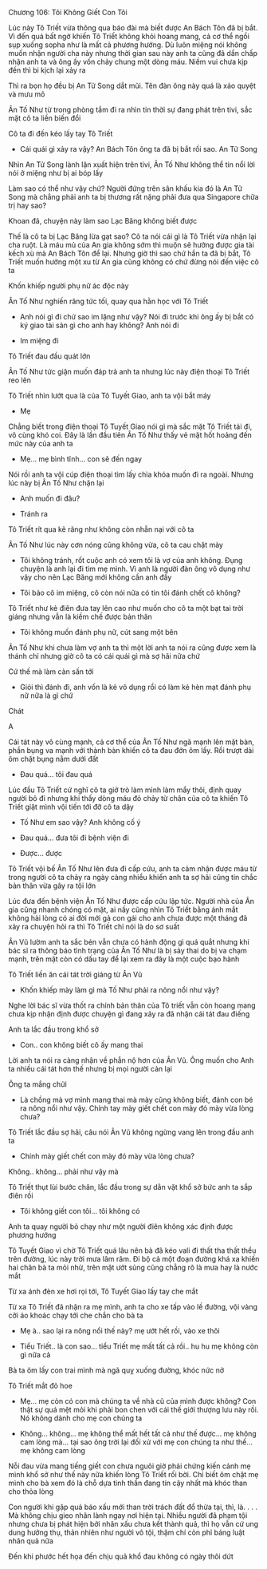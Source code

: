 




Chương 106: Tôi Không Giết Con Tôi

Lúc này Tô Triết vừa thông qua báo đài mà biết được An Bách Tôn đã bị bắt. Vì đến quá bất ngờ khiến Tô Triết không khỏi hoang mang, cả cơ thể ngồi sụp xuống sopha như là mất cả phương hướng. Dù luôn miệng nói không muốn nhận người cha này nhưng thời gian sau này anh ta cũng đã dần chấp nhận anh ta và ông ấy vốn chảy chung một dòng máu. Niềm vui chưa kịp đến thì bi kịch lại xảy ra

Thì ra bọn họ đều bị An Tử Song dắt mũi. Tên đàn ông này quá là xảo quyệt và mưu mô

Ân Tố Như từ trong phòng tắm đi ra nhìn tin thời sự đang phát trên tivi, sắc mặt cô ta liền biến đổi

Cô ta đi đến kéo lấy tay Tô Triết

- Cái quái gì xảy ra vậy? An Bách Tôn ông ta đã bị bắt rồi sao. An Tử Song

Nhìn An Tử Song lành lặn xuất hiện trên tivi, Ân Tố Như không thể tin nổi lời nói ở miệng như bị ai bóp lấy

Làm sao có thể như vậy chứ? Người đứng trên sân khấu kia đó là An Tử Song mà chẳng phải anh ta bị thương rất nặng phải đưa qua Singapore chữa trị hay sao?

Khoan đã, chuyện này làm sao Lạc Băng không biết được

Thế là cô ta bị Lạc Băng lừa gạt sao? Cô ta nói cái gì là Tô Triết vừa nhận lại cha ruột. Là máu mủ của An gia không sớm thì muộn sẽ hưởng được gia tài kếch xù mà An Bách Tôn để lại. Nhưng giờ thì sao chứ hắn ta đã bị bắt, Tô Triết muốn hưởng một xu từ An gia cũng không có chứ đừng nói đến việc cô ta

Khốn khiếp người phụ nữ ác độc này

Ân Tố Như nghiến răng tức tối, quay qua hằn học với Tô Triết

- Anh nói gì đi chứ sao im lặng như vậy? Nói đi trước khi ông ấy bị bắt có ký giao tài sản gì cho anh hay không? Anh nói đi

- Im miệng đi

Tô Triết đau đầu quát lớn

Ân Tố Như tức giận muốn đáp trả anh ta nhưng lúc này điện thoại Tô Triết reo lên


Tô Triết nhìn lướt qua là của Tô Tuyết Giao, anh ta vội bắt máy

- Mẹ

Chẳng biết trong điện thoại Tô Tuyết Giao nói gì mà sắc mặt Tô Triết tái đi, vô cùng khó coi. Đây là lần đầu tiên Ân Tố Như thấy vẻ mặt hốt hoảng đến mức này của anh ta

- Mẹ... mẹ bình tĩnh... con sẽ đến ngay

Nói rồi anh ta vội cúp điện thoại tìm lấy chìa khóa muốn đi ra ngoài. Nhưng lúc này bị Ân Tố Như chặn lại

- Anh muốn đi đâu?

- Tránh ra

Tô Triết rít qua kẽ răng như không còn nhẫn nại với cô ta

Ân Tố Như lúc này cơn nóng cũng không vừa, cô ta cau chặt mày

- Tôi không tránh, rốt cuộc anh có xem tôi là vợ của anh không. Đụng chuyện là anh lại đi tìm mẹ mình. Vì anh là người đàn ông vô dụng như vậy cho nên Lạc Băng mới không cần anh đấy

- Tôi bảo cô im miệng, cô còn nói nữa có tin tôi đánh chết cô không?

Tô Triết như kẻ điên đưa tay lên cao như muốn cho cô ta một bạt tai trời giáng nhưng vẫn là kiềm chế được bản thân

- Tôi không muốn đánh phụ nữ, cút sang một bên

Ân Tố Như khi chưa làm vợ anh ta thì một lời anh ta nói ra cũng được xem là thánh chỉ nhưng giờ cô ta có cái quái gì mà sợ hãi nữa chứ

Cứ thế mà làm càn sấn tới

- Giỏi thì đánh đi, anh vốn là kẻ vô dụng rồi có làm kẻ hèn mạt đánh phụ nữ nữa là gì chứ

Chát

A

Cái tát này vô cùng mạnh, cả cơ thể của Ân Tố Như ngã mạnh lên mặt bàn, phần bụng va mạnh với thành bàn khiến cô ta đau đớn ôm lấy. Rồi trượt dài ôm chặt bụng nằm dưới đất

- Đau quá... tôi đau quá

Lúc đầu Tô Triết cứ nghĩ cô ta giở trò làm mình làm mẩy thôi, định quay người bỏ đi nhưng khi thấy dòng máu đỏ chảy từ chân của cô ta khiến Tô Triết giật mình vội tiến tới đỡ cô ta dậy

- Tố Như em sao vậy? Anh không cố ý


- Đau quá... đưa tôi đi bệnh viện đi

- Được... được

Tô Triết vội bế Ân Tố Như lên đưa đi cấp cứu, anh ta cảm nhận được máu từ trong người cô ta chảy ra ngày càng nhiều khiến anh ta sợ hãi cũng tin chắc bản thân vừa gây ra tội lớn



Lúc đưa đến bệnh viện Ân Tố Như được cấp cứu lập tức. Người nhà của Ân gia cũng nhanh chóng có mặt, ai nấy cũng nhìn Tô Triết bằng ánh mắt không hài lòng có ai đời mới gả con gái cho anh chưa được một tháng đã xảy ra chuyện hỏi ra thì Tô Triết chỉ nói là do sơ suất

Ân Vũ lườm anh ta sắc bén vẫn chưa có hành động gì quá quắt nhưng khi bác sĩ ra thông báo tình trạng của Ân Tố Như là bị sảy thai do bị va chạm mạnh, trên mặt còn có dấu tay để lại xem ra đây là một cuộc bạo hành

Tô Triết liền ăn cái tát trời giáng từ Ân Vũ

- Khốn khiếp mày làm gì mà Tố Như phải ra nông nổi như vậy?

Nghe lời bác sĩ vừa thốt ra chính bản thân của Tô triết vẫn còn hoang mang chưa kịp nhận định được chuyện gì đang xảy ra đã nhận cái tát đau điếng

Anh ta lắc đầu trong khổ sở

- Con.. con không biết cô ấy mang thai

Lời anh ta nói ra càng nhận về phẫn nộ hơn của Ân Vũ. Ông muốn cho Anh ta nhiều cái tát hơn thế nhưng bị mọi người cản lại

Ông ta mắng chửi

- Là chồng mà vợ mình mang thai mà mày cũng không biết, đánh con bé ra nông nổi như vậy. Chính tay mày giết chết con mày đó mày vừa lòng chưa?

Tô Triết lắc đầu sợ hãi, câu nói Ân Vũ không ngừng vang lên trong đầu anh ta

- Chính mày giết chết con mày đó mày vừa lòng chưa?

Không.. không... phải như vậy mà

Tô Triết thụt lùi bước chân, lắc đầu trong sự dằn vặt khổ sở bức anh ta sắp điên rồi

- Tôi không giết con tôi... tôi không có

Anh ta quay người bỏ chạy như một người điên không xác định được phương hướng




Tô Tuyết Giao vì chờ Tô Triết quá lâu nên bà đã kéo vali đi thất tha thất thểu trên đường, lúc này trời mưa lâm râm. Đi bộ cả một đoạn đường khá xa khiến hai chân bà ta mỏi nhừ, trên mặt ướt sủng cũng chẳng rõ là mưa hay là nước mắt

Từ xa ánh đèn xe hơi rọi tới, Tô Tuyết Giao lấy tay che mắt

Từ xa Tô Triết đã nhận ra mẹ mình, anh ta cho xe tấp vào lề đường, vội vàng cởi áo khoác chạy tới che chắn cho bà ta

- Mẹ à.. sao lại ra nông nổi thế này? mẹ ướt hết rồi, vào xe thôi

- Tiểu Triết.. là con sao... tiểu Triết mẹ mất tất cả rồi.. hu hu mẹ không còn gì nữa cả

Bà ta ôm lấy con trai mình mà ngã quỵ xuống đường, khóc nức nở

Tô Triết mắt đỏ hoe

- Mẹ... mẹ còn có con mà chúng ta về nhà cũ của mình được không? Con thật sự quá mệt mỏi khi phải bon chen với cái thế giới thượng lưu này rồi. Nó không dành cho mẹ con chúng ta

- Không... không... mẹ không thể mất hết tất cả như thế được... mẹ không cam lòng mà... tại sao ông trời lại đối xử với mẹ con chúng ta như thế... mẹ không cam lòng

Nỗi đau vừa mang tiếng giết con chưa nguôi giờ phải chứng kiến cảnh mẹ mình khổ sở như thế này nữa khiến lòng Tô Triết rối bời. Chỉ biết ôm chặt mẹ mình cho bà xem đó là chỗ dựa tinh thần đang tin cậy nhất mà khóc than cho thỏa lòng

Con người khi gặp quả báo xấu mới than trời trách đất đổ thừa tại, thì, là. . . . Mà không chịu gieo nhân lành ngay nơi hiện tại. Nhiều người đã phạm tội nhưng chưa bị phát hiện bởi nhân xấu chưa kết thành quả, thì họ vẫn cứ ung dung hưởng thụ, thản nhiên như người vô tội, thậm chí còn phỉ báng luật nhân quả nữa

Đến khi phước hết họa đến chịu quả khổ đau không có ngày thôi dứt




